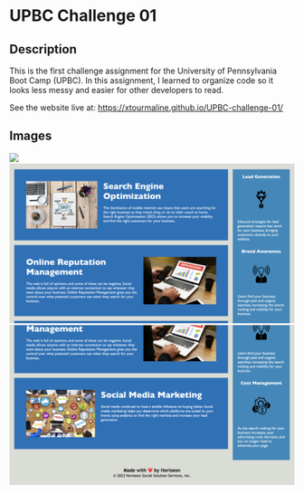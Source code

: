 # UPBC Challenge 01

## Description

This is the first challenge assignment for the University of Pennsylvania Boot Camp (UPBC). In this assignment, I learned to organize code so it looks less messy and easier for other developers to read.

See the website live at: https://xtourmaline.github.io/UPBC-challenge-01/

## Images
<img src="webpage01.png" width="800px">
<img src="webpage02.png" width="800px">
<img src="webpage03.png" width="800px">